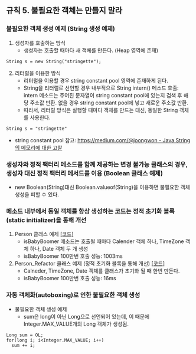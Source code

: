 ## 규칙 5. 불필요한 객체는 만들지 말라
### 불필요한 객체 생성 예제 (String 생성 예제)
 1. 생성자를 호출하는 방식
    * 생성자는 호출할 때마다 새 객체를 만든다. (Heap 영역에 존재)
 ```
 String s = new String("stringette");
 ```
 2. 리터럴을 이용한 방식
    * 리터럴을 이용할 경우 string constant pool 영역에 존재하게 된다.
    * String을 리터럴로 선언할 경우 내부적으로 String intern() 메소드 호출: intern 메소드는 주어진 문자열이 string constant pool에 있는지 검색 후 해당 주소값 반환. 없을 경우 string constant pool에 넣고 새로운 주소값 반환.
    * 따라서, 리터럴 방식은 실행할 때마다 객체를 만드는 대신, 동일한 String 객체를 사용한다.
 ```
 String s = "stringette"
 ```
 * string constant pool 참고: [https://medium.com/@joongwon - Java String 의 메모리에 대한 고찰](https://medium.com/@joongwon/string-%EC%9D%98-%EB%A9%94%EB%AA%A8%EB%A6%AC%EC%97%90-%EB%8C%80%ED%95%9C-%EA%B3%A0%EC%B0%B0-57af94cbb6bc)
 
### 생성자와 정적 팩터리 메소드를 함께 제공하는 변경 불가능 클래스의 경우, 생성자 대신 정적 팩터리 메서드를 이용 (Boolean 클래스 예제)
 * new Boolean(String)대신 Boolean.valueof(String)을 이용하면 불필요한 객체 생성을 피할 수 있다.
 
### 메소드 내부에서 동일 객체를 항상 생성하는 코드는 정적 초기화 블록(static initializer)을 통해 개선
 1. Person 클래스 예제 [[코드]](https://github.com/Hyunhoo-Kwon/EffectiveJava/blob/master/Examples/src/main/java/chapter02/item05/Person.java)
    * isBabyBoomer 메소드는 호출될 때마다 Calender 객체 하나, TimeZone 객체 하나, Date 객체 두 개 생성
    * isBabyBoomer 100만번 호출 성능: 1003ms
 2. Person_Refactor 클래스 예제 (정적 초기화 블록을 통해 개선) [[코드]](https://github.com/Hyunhoo-Kwon/EffectiveJava/blob/master/Examples/src/main/java/chapter02/item05/Person_Refactor.java)
    * Calneder, TimeZone, Date 객체를 클래스가 초기화 될 때 한번 만든다.
    * isBabyBoomer 100만번 호출 성능: 16ms
    
### 자동 객체화(autoboxing)로 인한 불필요한 객체 생성
 * 불필요한 객체 생성 예제
   * sum은 long이 아닌 Long으로 선언되어 있는데, 이 때문에 Integer.MAX_VALUE개의 Long 객체가 생성됨.
 ```
 Long sum = OL;
 for(long i; i<Integer.MAX_VALUE; i++)
   sum += i;
 ```
